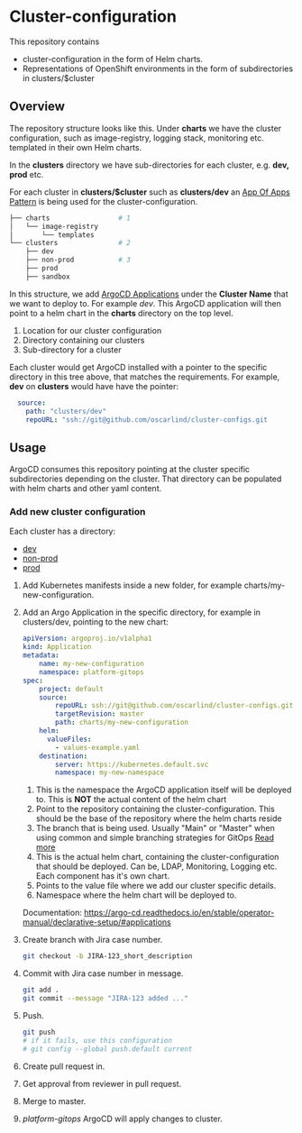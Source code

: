 # Cluster-configuration
This repository contains
* cluster-configuration in the form of Helm charts.
* Representations of OpenShift environments in the form of subdirectories in clusters/$cluster

## Overview
The repository structure looks like this. Under **charts** we have the cluster configuration, such as image-registry, logging stack, monitoring etc. templated in their own Helm charts.

In the **clusters** directory we have sub-directories for each cluster, e.g. **dev, prod** etc. 

For each cluster in **clusters/$cluster** such as **clusters/dev** an [App Of Apps Pattern](https://argo-cd.readthedocs.io/en/stable/operator-manual/cluster-bootstrapping/#app-of-apps-pattern) is being used for the cluster-configuration.

```bash
├── charts                 # 1
│   └── image-registry
│       └── templates
└── clusters               # 2
    ├── dev
    ├── non-prod           # 3
    ├── prod
    ├── sandbox
```
In this structure, we add [ArgoCD Applications](https://argo-cd.readthedocs.io/en/stable/operator-manual/declarative-setup/#applications) under the **Cluster Name** that we want to deploy to. For example *dev*. This ArgoCD application will then point to a helm chart in the **charts** directory on the top level.

1. Location for our cluster configuration
2. Directory containing our clusters
3. Sub-directory for a cluster

Each cluster would get ArgoCD installed with a pointer to the specific directory in this tree above, that matches the requirements. For example, **dev** on **clusters** would have have the pointer:

```yaml
  source:
    path: "clusters/dev"
    repoURL: "ssh://git@github.com/oscarlind/cluster-configs.git
```
## Usage

ArgoCD consumes this repository pointing at the cluster specific subdirectories depending on the cluster.
That directory can be populated with helm charts and other yaml content.

### Add new cluster configuration
Each cluster has a directory:

- [dev](./clusters/dev/)
- [non-prod](./clusters/non-prod/)
- [prod](./clusters/prod/)

1. Add Kubernetes manifests inside a new folder, for example charts/my-new-configuration.
2. Add an Argo Application in the specific directory, for example in clusters/dev, pointing to the new chart:

    ```yaml
    apiVersion: argoproj.io/v1alpha1
    kind: Application
    metadata:
        name: my-new-configuration
        namespace: platform-gitops                                                       # < Namespace for the Argo application (1)
    spec:
        project: default
        source:
            repoURL: ssh://git@github.com/oscarlind/cluster-configs.git                  # < The configuration repository (2)
            targetRevision: master                                                       # < Branch - main or master      (3)
            path: charts/my-new-configuration                                            # < Path to the actual chart     (4)
        helm:
          valueFiles:
            - values-example.yaml                                                        # < Value file containing variable values (5)
        destination:
            server: https://kubernetes.default.svc
            namespace: my-new-namespace                                                  # < Namespace to deploy helm chart to (6)
    ```
    1. This is the namespace the ArgoCD application itself will be deployed to. This is **NOT** the actual content of the helm chart
    2. Point to the repository containing the cluster-configuration. This should be the base of the repository where the helm charts reside
    3. The branch that is being used. Usually "Main" or "Master" when using common and simple branching strategies for GitOps [Read more](https://github.com/oscarlind/cluster-configs#why-not-environment-branches)
    4. This is the actual helm chart, containing the cluster-configuration that should be deployed. Can be, LDAP, Monitoring, Logging etc. Each component has it's own chart.
    5. Points to the value file where we add our cluster specific details.
    6. Namespace where the helm chart will be deployed to.



    Documentation: https://argo-cd.readthedocs.io/en/stable/operator-manual/declarative-setup/#applications

3. Create branch with Jira case number.

    ```sh
    git checkout -b JIRA-123_short_description
    ```

4. Commit with Jira case number in message.

    ```sh
    git add .
    git commit --message "JIRA-123 added ..."
    ```

5. Push.

    ```sh
    git push
    # if it fails, use this configuration
    # git config --global push.default current
    ```

6. Create pull request in.
7. Get approval from reviewer in pull request.
8. Merge to master.
9. _platform-gitops_ ArgoCD will apply changes to cluster.
